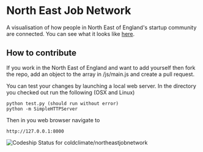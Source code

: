 North East Job Network
======================

A visualisation of how people in North East of England's startup community are connected. You can see what it looks like [here](http://jobgraph.theapproachablegeek.com/).

How to contribute
-----------------

If you work in the North East of England and want to add yourself then fork the repo, add an object to the array in /js/main.js and create a pull request.

You can test your changes by launching a local web server.  In the directory you checked out run the following (OSX and Linux)

    python test.py (should run without error)
    python -m SimpleHTTPServer

Then in you web browser navigate to 

    http://127.0.0.1:8000


![Codeship Status for coldclimate/northeastjobnetwork](https://codeship.com/projects/c1dd0780-6036-0132-2c13-2696ea524dd6/status)
